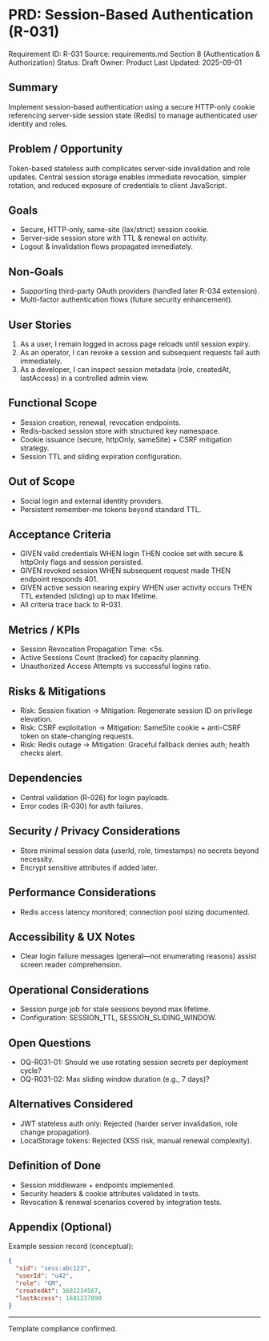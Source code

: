 # PRD: Session-Based Authentication (R-031)

Requirement ID: R-031
Source: requirements.md Section 8 (Authentication & Authorization)
Status: Draft
Owner: Product
Last Updated: 2025-09-01

## Summary

Implement session-based authentication using a secure HTTP-only cookie referencing server-side session state (Redis) to manage authenticated user identity and roles.

## Problem / Opportunity

Token-based stateless auth complicates server-side invalidation and role updates. Central session storage enables immediate revocation, simpler rotation, and reduced exposure of credentials to client JavaScript.

## Goals

- Secure, HTTP-only, same-site (lax/strict) session cookie.
- Server-side session store with TTL & renewal on activity.
- Logout & invalidation flows propagated immediately.

## Non-Goals

- Supporting third-party OAuth providers (handled later R-034 extension).
- Multi-factor authentication flows (future security enhancement).

## User Stories

1. As a user, I remain logged in across page reloads until session expiry.
2. As an operator, I can revoke a session and subsequent requests fail auth immediately.
3. As a developer, I can inspect session metadata (role, createdAt, lastAccess) in a controlled admin view.

## Functional Scope

- Session creation, renewal, revocation endpoints.
- Redis-backed session store with structured key namespace.
- Cookie issuance (secure, httpOnly, sameSite) + CSRF mitigation strategy.
- Session TTL and sliding expiration configuration.

## Out of Scope

- Social login and external identity providers.
- Persistent remember-me tokens beyond standard TTL.

## Acceptance Criteria

- GIVEN valid credentials WHEN login THEN cookie set with secure & httpOnly flags and session persisted.
- GIVEN revoked session WHEN subsequent request made THEN endpoint responds 401.
- GIVEN active session nearing expiry WHEN user activity occurs THEN TTL extended (sliding) up to max lifetime.
- All criteria trace back to R-031.

## Metrics / KPIs

- Session Revocation Propagation Time: <5s.
- Active Sessions Count (tracked) for capacity planning.
- Unauthorized Access Attempts vs successful logins ratio.

## Risks & Mitigations

- Risk: Session fixation → Mitigation: Regenerate session ID on privilege elevation.
- Risk: CSRF exploitation → Mitigation: SameSite cookie + anti-CSRF token on state-changing requests.
- Risk: Redis outage → Mitigation: Graceful fallback denies auth; health checks alert.

## Dependencies

- Central validation (R-026) for login payloads.
- Error codes (R-030) for auth failures.

## Security / Privacy Considerations

- Store minimal session data (userId, role, timestamps) no secrets beyond necessity.
- Encrypt sensitive attributes if added later.

## Performance Considerations

- Redis access latency monitored; connection pool sizing documented.

## Accessibility & UX Notes

- Clear login failure messages (general—not enumerating reasons) assist screen reader comprehension.

## Operational Considerations

- Session purge job for stale sessions beyond max lifetime.
- Configuration: SESSION_TTL, SESSION_SLIDING_WINDOW.

## Open Questions

- OQ-R031-01: Should we use rotating session secrets per deployment cycle?
- OQ-R031-02: Max sliding window duration (e.g., 7 days)?

## Alternatives Considered

- JWT stateless auth only: Rejected (harder server invalidation, role change propagation).
- LocalStorage tokens: Rejected (XSS risk, manual renewal complexity).

## Definition of Done

- Session middleware + endpoints implemented.
- Security headers & cookie attributes validated in tests.
- Revocation & renewal scenarios covered by integration tests.

## Appendix (Optional)

Example session record (conceptual):

```json
{
  "sid": "sess:abc123",
  "userId": "u42",
  "role": "GM",
  "createdAt": 1681234567,
  "lastAccess": 1681237890
}
```

---
Template compliance confirmed.
